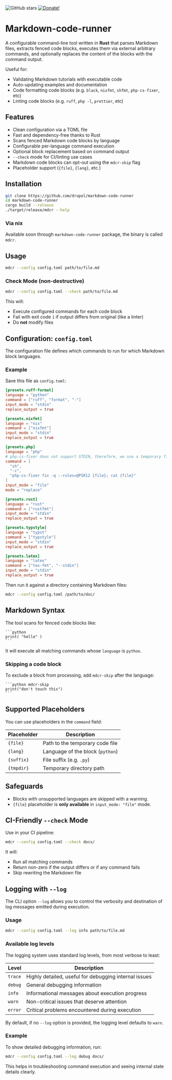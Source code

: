 ![GitHub stars][github stars]
[![Donate!][donate github]][5]

# Markdown-code-runner

A configurable command-line tool written in **Rust** that parses Markdown files, extracts fenced code blocks, executes them via external arbitrary commands, and optionally replaces the content of the blocks with the command output.

Useful for:

- Validating Markdown tutorials with executable code
- Auto-updating examples and documentation
- Code formatting code blocks (e.g. `black`, `nixfmt`, `shfmt`, `php-cs-fixer`, etc)
- Linting code blocks (e.g. `ruff`, `php -l`, `prettier`, etc)

## Features

- Clean configuration via a TOML file
- Fast and dependency-free thanks to Rust
- Scans fenced Markdown code blocks by language
- Configurable per-language command execution
- Optional block replacement based on command output
- `--check` mode for CI/linting use cases
- Markdown code blocks can opt-out using the `mdcr-skip` flag
- Placeholder support (`{file}`, `{lang}`, etc.)

## Installation

```bash
git clone https://github.com/drupol/markdown-code-runner
cd markdown-code-runner
cargo build --release
./target/release/mdcr --help
```

### Via nix

Available soon through `markdown-code-runner` package, the binary is called `mdcr`.

## Usage

```bash
mdcr --config config.toml path/to/file.md
```

### Check Mode (non-destructive)

```bash
mdcr --config config.toml --check path/to/file.md
```

This will:

- Execute configured commands for each code block
- Fail with exit code `1` if output differs from original (like a linter)
- Do **not** modify files

## Configuration: `config.toml`

The configuration file defines which commands to run for which Markdown block languages.

### Example

Save this file as `config.toml`:

```toml
[presets.ruff-format]
language = "python"
command = ["ruff", "format", "-"]
input_mode = "stdin"
replace_output = true

[presets.nixfmt]
language = "nix"
command = ["nixfmt"]
input_mode = "stdin"
replace_output = true

[presets.php]
language = "php"
# php-cs-fixer does not support STDIN, therefore, we use a temporary file
command = [
  "sh",
  "-c",
  "php-cs-fixer fix -q --rules=@PSR12 {file}; cat {file}"
]
input_mode = "file"
mode = "replace"

[presets.rust]
language = "rust"
command = ["rustfmt"]
input_mode = "stdin"
replace_output = true

[presets.typstyle]
language = "typst"
command = ["typstyle"]
input_mode = "stdin"
replace_output = true

[presets.latex]
language = "latex"
command = ["tex-fmt", "--stdin"]
input_mode = "stdin"
replace_output = true
```

Then run it against a directory containing Markdown files:

```sh
mdcr --config config.toml /path/to/doc/
```

## Markdown Syntax

The tool scans for fenced code blocks like:

````
```python
print( "hello" )
```
````

It will execute all matching commands whose `language` is `python`.

### Skipping a code block

To exclude a block from processing, add `mdcr-skip` after the language:

````
```python mdcr-skip
print("don't touch this")
```
````

## Supported Placeholders

You can use placeholders in the `command` field:

| Placeholder | Description                      |
| ----------- | -------------------------------- |
| `{file}`    | Path to the temporary code file  |
| `{lang}`    | Language of the block (`python`) |
| `{suffix}`  | File suffix (e.g. `.py`)         |
| `{tmpdir}`  | Temporary directory path         |

## Safeguards

- Blocks with unsupported languages are skipped with a warning.
- `{file}` placeholder is **only available** in `input_mode: "file"` mode.

## CI-Friendly `--check` Mode

Use in your CI pipeline:

```bash
mdcr --config config.toml --check docs/
```

It will:

- Run all matching commands
- Return non-zero if the output differs or if any command fails
- Skip rewriting the Markdown file

## Logging with `--log`

The CLI option `--log` allows you to control the verbosity and destination of log messages emitted during execution.

### Usage

```bash
mdcr --config config.toml --log info path/to/file.md
```

### Available log levels

The logging system uses standard log levels, from most verbose to least:

| Level   | Description                                           |
| ------- | ----------------------------------------------------- |
| `trace` | Highly detailed, useful for debugging internal issues |
| `debug` | General debugging information                         |
| `info`  | Informational messages about execution progress       |
| `warn`  | Non-critical issues that deserve attention            |
| `error` | Critical problems encountered during execution        |

By default, if no `--log` option is provided, the logging level defaults to `warn`.

### Example

To show detailed debugging information, run:

```bash
mdcr --config config.toml --log debug docs/
```

This helps in troubleshooting command execution and seeing internal state details clearly.

[github stars]: https://img.shields.io/github/stars/drupol/markdown-code-runner.svg?style=flat-square
[donate github]: https://img.shields.io/badge/Sponsor-Github-brightgreen.svg?style=flat-square
[5]: https://github.com/sponsors/drupol
